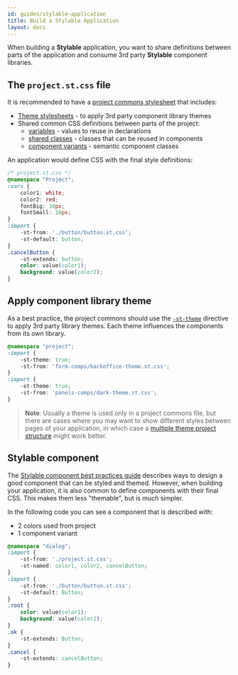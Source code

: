 ```yaml
---
id: guides/stylable-application
title: Build a Stylable Application
layout: docs
---
```


When building a **Stylable** application, you want to share definitions between parts of the application and consume 3rd party **Stylable** component libraries. 

## The `project.st.css` file

It is recommended to have a [project commons stylesheet](./project-commons.md) that includes:

* [Theme stylesheets](../references/theme.md) - to apply 3rd party component library themes
* Shared common CSS definitions between parts of the project:
    * [variables](../references/variables.md) - values to reuse in declarations
    * [shared classes](./shared-classes.md) - classes that can be reused in components
    * [component variants](./component-variants.md) - semantic component classes

An application would define CSS with the final style definitions:

```css
/* project.st.css */
@namespace "Project";
:vars {
    color1: white;
    color2: red;
    fontBig: 30px;
    fontSmall: 10px;
}
:import {
    -st-from: './button/button.st.css';
    -st-default: button;
}
.cancelButton {
    -st-extends: button;
    color: value(color1);
    background: value(color2);
}
```

## Apply component library theme

As a best practice, the project commons should use the [`-st-theme`](../references/theme.md) directive to apply 3rd party library themes. Each theme influences the components from its own library.

```css
@namespace "project";
:import {
    -st-theme: true;
    -st-from: 'form-comps/backoffice-theme.st.css';
}
:import {
    -st-theme: true;
    -st-from: 'panels-comps/dark-theme.st.css';
}
```

> **Note**:
> Usually a theme is used only in a project commons file, but there are cases where you may want to show different styles between pages of your application, in which case a [multiple theme project structure](./stylable-component-library.md) might work better.

## Stylable component

The [Stylable component best practices guide](./stylable-component-best-practices.md) describes ways to design a good component that can be styled and themed. However, when building your application, it is also common to define components with their final CSS. This makes them less "themable", but is much simpler.

In the following code you can see a component that is described with:
* 2 colors used from project
* 1 component variant

```css
@namespace "dialog";
:import {
    -st-from: './project.st.css';
    -st-named: color1, color2, cancelButton;
}
:import {
    -st-from: './button/button.st.css';
    -st-default: Button;
}
.root {
    color: value(color1);
    background: value(color2);
}
.ok {
    -st-extends: Button;
}
.cancel {
    -st-extends: cancelButton;
}
```
